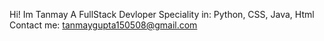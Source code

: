 Hi! Im Tanmay
A FullStack Devloper 
Speciality in: Python, CSS, Java, Html
Contact me: tanmaygupta150508@gmail.com

